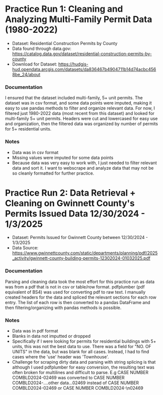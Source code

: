 # Practice Run 1: Cleaning and Analyzing Multi-Family Permit Data (1980-2022) 

- Dataset: Residential Construction Permits by County 
- Data found through data.gov: https://catalog.data.gov/dataset/residential-construction-permits-by-county
- Download for Dataset: https://hudgis-hud.opendata.arcgis.com/datasets/da836467b4904711b14d74acbc4568be_24/about 

### Documentation 
I ensured that the dataset included multi-family, 5+ unit permits.
The dataset was in csv format, and some data points were imputed, making it easy to use pandas methods to filter and organize relevant data. For now, I filtered just 1980-2022 data (most recent from this dataset) and looked for multi-family 5+ unit permits.
Headers were cut and lowercased for easy use and organization, then the filtered data was organized by number of permits for 5+ residential units. 

### Notes 
- Data was in csv format
- Missing values were imputed for some data points 
- Because data was very easy to work with, I just needed to filter relevant data and sort it. I want to webscrape and analyze data that may not be so cleanly formatted for further practice. 

# Practice Run 2: Data Retrieval + Cleaning on Gwinnett County's Permits Issued Data 12/30/2024 - 1/3/2025

- Dataset: Permits Issued for Gwinnett County between 12/30/2024 - 1/3/2025
- Data Source: https://www.gwinnettcounty.com/static/departments/planning/pdf/2025_activity/gwinnett-county-building-permits-12302024-01032025.pdf 

### Documentation 
Parsing and cleaning data took the most effort for this practice run as data was from a pdf that is not in csv or table/row format.
pdfplumber (pdf equivalent of BS4) was used for converting pdf to raw text. I manually created headers for the data and spliced the relevant sections for each row entry. The list of each row is then converted to a pandas DataFrame and then filtering/organizing with pandas methods is possible.

### Notes
- Data was in pdf format
- Blanks in data not imputted or dropped
- Specifically if I were looking for permits for residential buildings with 5+ units, this was not the best data to use. There was a field for "NO. OF UNITS" in the data, but was blank for all cases. Instead, I had to find cases where the 'use' header was 'Townhouse'.
- Challenge for scraping dirty data and parsing with string splicing is that although I used pdfplumber for easy conversion, the resulting text was often broken for multilines and difficult to parse. E.g CASE NUMBER COMBLD2024-02469 was converted to CASE NUMBER COMBLD2024-....other data...02469 instead of CASE NUMBER COMBLD2024-02469 or CASE NUMBER COMBLD2024-\n02469
